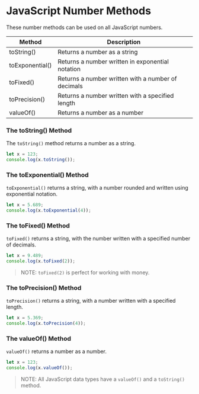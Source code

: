# JavaScript Number Methods

These number methods can be used on all JavaScript numbers.

|Method	| Description|
|-------|------------|
|toString()|Returns a number as a string|
|toExponential()|Returns a number written in exponential notation|
|toFixed()|Returns a number written with a number of decimals|
|toPrecision()|Returns a number written with a specified length|
|valueOf()| Returns a number as a number|

### The toString() Method
The `toString()` method returns a number as a string.

```js
let x = 123;
console.log(x.toString());
```
### The toExponential() Method
`toExponential()` returns a string, with a number rounded and written using exponential notation.

```js
let x = 5.689;
console.log(x.toExponential(4));
```

### The toFixed() Method
`toFixed()` returns a string, with the number written with a specified number of decimals.

```js
let x = 9.489;
console.log(x.toFixed(2));
```
> NOTE: `toFixed(2)` is perfect for working with money.

### The toPrecision() Method
`toPrecision()` returns a string, with a number written with a specified length.
```js
let x = 5.369;
console.log(x.toPrecision(4));
```

### The valueOf() Method
`valueOf()` returns a number as a number.
```js
let x = 123;
console.log(x.valueOf());
```

> NOTE: All JavaScript data types have a `valueOf()` and a `toString()` method.